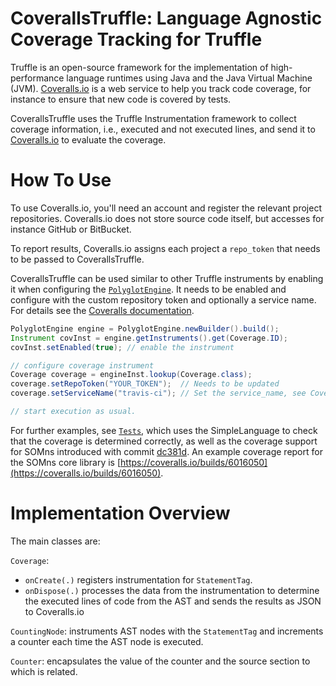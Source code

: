 # CoverallsTruffle: Language Agnostic Coverage Tracking for Truffle

Truffle is an open-source framework for the implementation of high-performance
language runtimes using Java and the Java Virtual Machine (JVM).
[Coveralls.io][1] is a web service to help you track
code coverage, for instance to ensure that new code is covered by tests.

CoverallsTruffle uses the Truffle Instrumentation framework to collect coverage
information, i.e., executed and not executed lines, and send it to
[Coveralls.io][1] to evaluate the coverage.

# How To Use

To use Coveralls.io, you'll need an account and register the relevant project
repositories. Coveralls.io does not store source code itself, but accesses for
instance GitHub or BitBucket.

To report results, Coveralls.io assigns each project a `repo_token` that needs
to be passed to CoverallsTruffle.

CoverallsTruffle can be used similar to other Truffle instruments by enabling it
when configuring the [`PolyglotEngine`][2]. It needs to be enabled and configure
with the custom repository token and optionally a service name.
For details see the [Coveralls documentation][3].

```Java
PolyglotEngine engine = PolyglotEngine.newBuilder().build();
Instrument covInst = engine.getInstruments().get(Coverage.ID);
covInst.setEnabled(true); // enable the instrument

// configure coverage instrument
Coverage coverage = engineInst.lookup(Coverage.class);
coverage.setRepoToken("YOUR_TOKEN");  // Needs to be updated
coverage.setServiceName("travis-ci"); // Set the service_name, see Coveralls documentation

// start execution as usual.
```

For further examples, see [`Tests`][4], which uses the SimpleLanguage to check
that the coverage is determined correctly, as well as the coverage support
for SOMns introduced with commit [dc381d](https://github.com/smarr/SOMns/commit/dc381d25786a282dadc9d6783cdd6c195cb1f3d7).
An example coverage report for the SOMns core library is [https://coveralls.io/builds/6016050](https://coveralls.io/builds/6016050).

# Implementation Overview

The main classes are:

`Coverage`:
 - `onCreate(.)` registers instrumentation for `StatementTag`.
 - `onDispose(.)` processes the data from the instrumentation to determine the
    executed lines of code from the AST and sends the results as JSON to Coveralls.io

`CountingNode`: instruments AST nodes with the `StatementTag` and increments a
counter each time the AST node is executed.

`Counter`: encapsulates the value of the counter and the source section to which is related.

[1]: https://coveralls.io/
[2]: https://github.com/graalvm/truffle/blob/master/truffle/com.oracle.truffle.api.vm/src/com/oracle/truffle/api/vm/PolyglotEngine.java#L65
[3]: https://coveralls.zendesk.com/hc/en-us/articles/201350799-API-Reference
[4]: https://github.com/MetaConc/CoverallsTruffle/blob/master/tests/coveralls/truffle/Tests.java#L28
